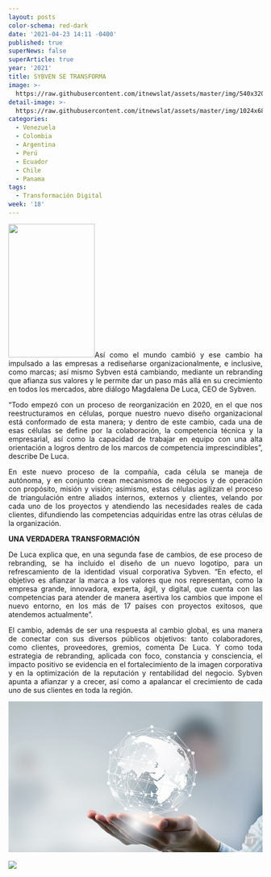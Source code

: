```yaml
---
layout: posts
color-schema: red-dark
date: '2021-04-23 14:11 -0400'
published: true
superNews: false
superArticle: true
year: '2021'
title: SYBVEN SE TRANSFORMA
image: >-
  https://raw.githubusercontent.com/itnewslat/assets/master/img/540x320/Mundo-Sybase-p.jpg
detail-image: >-
  https://raw.githubusercontent.com/itnewslat/assets/master/img/1024x680/Mundo-Sybase-g.jpg
categories:
  - Venezuela
  - Colombia
  - Argentina
  - Perú
  - Ecuador
  - Chile
  - Panama
tags:
  - Transformación Digital
week: '18'
---
```

<p style="text-align: justify;"><img class="alignleft" src="https://i1.wp.com/ipsperiodista.org/wp-content/uploads/2020/06/magdalena.jpg?fit=694%2C1080" alt="" width="171" height="265" />Así como el mundo cambió y ese cambio ha impulsado a las empresas a rediseñarse organizacionalmente, e inclusive, como marcas; así mismo Sybven está cambiando, mediante un rebranding que afianza sus valores y le permite dar un paso más allá en su crecimiento en todos los mercados, abre diálogo Magdalena De Luca, CEO de Sybven.</p>
<p style="text-align: justify;">“Todo empezó con un proceso de reorganización en 2020, en el que nos reestructuramos en células, porque nuestro nuevo diseño organizacional está conformado de esta manera; y dentro de este cambio, cada una de esas células se define por la colaboración, la competencia técnica y la empresarial, así como la capacidad de trabajar en equipo con una alta orientación a logros dentro de los marcos de competencia imprescindibles”, describe De Luca.</p>
<p style="text-align: justify;">En este nuevo proceso de la compañía, cada célula se maneja de autónoma, y en conjunto crean mecanismos de negocios y de operación con propósito, misión y visión; asimismo, estas células agilizan el proceso de triangulación entre aliados internos, externos y clientes, velando por cada uno de los proyectos y atendiendo las necesidades reales de cada clientes, difundiendo las competencias adquiridas entre las otras células de la organización.</p>
<p style="text-align: justify;"><strong>UNA VERDADERA TRANSFORMACIÓN</strong></p>
<p style="text-align: justify;">De Luca explica que, en una segunda fase de cambios, de ese proceso de rebranding, se ha incluido el diseño de un nuevo logotipo, para un refrescamiento de la identidad visual corporativa Sybven. “En efecto, el objetivo es afianzar la marca a los valores que nos representan, como la empresa grande, innovadora, experta, ágil, y digital, que cuenta con las competencias para atender de manera asertiva los cambios que impone el nuevo entorno, en los más de 17 países con proyectos exitosos, que atendemos actualmente”.</p>
<p style="text-align: justify;">El cambio, además de ser una respuesta al cambio global, es una manera de conectar con sus diversos públicos objetivos: tanto colaboradores, como clientes, proveedores, gremios, comenta De Luca. Y como toda estrategia de rebranding, aplicada con foco, constancia y consciencia, el impacto positivo se evidencia en el fortalecimiento de la imagen corporativa y en la optimización de la reputación y rentabilidad del negocio. Sybven apunta a afianzar y a crecer, así como a apalancar el crecimiento de cada uno de sus clientes en toda la región.</p>

![](https://raw.githubusercontent.com/itnewslat/assets/master/img/540x320/Mundo-Sybase-p.jpg)

<img src="https://tracker.metricool.com/c3po.jpg?hash=56f88a41e39ab42c063cc51676587a04"/>
